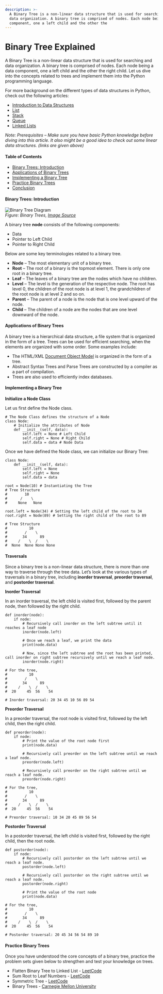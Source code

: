 ```yaml
---
description: >-
  A Binary Tree is a non-linear data structure that is used for searching and
  data organization. A binary tree is comprised of nodes. Each node being a data
  component, one a left child and the other the
---
```


# Binary Tree Explained



A Binary Tree is a non-linear data structure that is used for searching and data organization. A binary tree is comprised of nodes. Each node being a data component, one a left child and the other the right child. Let us dive into the concepts related to trees and implement them into the Python programming language.

For more background on the different types of data structures in Python, check out the following articles:

* [Introduction to Data Structures](https://www.section.io/data-structures-python-part-1/)
* [List](https://www.section.io/list-data-structure-python/)
* [Stack](https://www.section.io/stack-data-structure-python/)
* [Queue](https://www.section.io/queue-data-structure-python/)
* [Linked Lists](https://www.section.io/linked-list-data-structure-python/)

_Note: Prerequisites – Make sure you have basic Python knowledge before diving into this article. It also might be a good idea to check out some linear data structures. \(links are given above\)_

#### Table of Contents <a id="table-of-contents"></a>

* [Binary Trees: Introduction](https://www.section.io/engineering-education/binary-tree-data-structure-python/#binary-trees-introduction)
* [Applications of Binary Trees](https://www.section.io/engineering-education/binary-tree-data-structure-python/#applications-of-binary-trees)
* [Implementing a Binary Tree](https://www.section.io/engineering-education/binary-tree-data-structure-python/#implementing-a-binary-tree)
* [Practice Binary Trees](https://www.section.io/engineering-education/binary-tree-data-structure-python/#practice-binary-trees)
* [Conclusion](https://www.section.io/engineering-education/binary-tree-data-structure-python/#conclusion)

#### Binary Trees: Introduction <a id="binary-trees-introduction"></a>

![Binary Tree Diagram](https://www.section.io/engineering-education/binary-tree-data-structure-python/binarytree.png)  
_Figure: Binary Trees,_ [_Image Source_](https://www.studytonight.com/data-structures/introduction-to-binary-trees)

A binary tree **node** consists of the following components:

* Data
* Pointer to Left Child
* Pointer to Right Child

Below are some key terminologies related to a binary tree.

* **Node** – The most elementary unit of a binary tree.
* **Root** – The root of a binary is the topmost element. There is only one root in a binary tree.
* **Leaf** – The leaves of a binary tree are the nodes which have no children.
* **Level** – The level is the generation of the respective node. The root has level 0, the children of the root node is at level 1, the grandchildren of the root node is at level 2 and so on.
* **Parent** – The parent of a node is the node that is one level upward of the node.
* **Child** – The children of a node are the nodes that are one level downward of the node.

#### Applications of Binary Trees <a id="applications-of-binary-trees"></a>

A binary tree is a hierarchical data structure, a file system that is organized in the form of a tree. Trees can be used for efficient searching, when the elements are organized with some order. Some examples include:

* The HTML/XML [Document Object Model](https://www.section.io/document-object-model/) is organized in the form of a tree.
* Abstract Syntax Trees and Parse Trees are constructed by a compiler as a part of compilation.
* Trees are also used to efficiently index databases.

#### Implementing a Binary Tree <a id="implementing-a-binary-tree"></a>

**Initialize a Node Class**

Let us first define the Node class.

```text
# The Node Class defines the structure of a Node
class Node:
    # Initialize the attributes of Node
    def __init__(self, data):
        self.left = None # Left Child
        self.right = None # Right Child
        self.data = data # Node Data
```

Once we have defined the Node class, we can initialize our Binary Tree:

```text
class Node:
    def __init__(self, data):
        self.left = None
        self.right = None
        self.data = data

root = Node(10) # Instantiating the Tree
# Tree Structure
#        10
#      /    \
#     None   None

root.left = Node(34) # Setting the left child of the root to 34
root.right = Node(89) # Setting the right child of the root to 89

# Tree Structure
#          10
#        /    \
#       34      89
#     /    \  /    \
#  None  None None None
```

#### Traversals <a id="traversals"></a>

Since a binary tree is a non-linear data structure, there is more than one way to traverse through the tree data. Let’s look at the various types of traversals in a binary tree, including **inorder traversal**, **preorder traversal**, and **postorder traversal**.

**Inorder Traversal**

In an inorder traversal, the left child is visited first, followed by the parent node, then followed by the right child.

```text
def inorder(node):
    if node:
        # Recursively call inorder on the left subtree until it reaches a leaf node
        inorder(node.left)

        # Once we reach a leaf, we print the data
        print(node.data)

        # Now, since the left subtree and the root has been printed, call inorder on right subtree recursively until we reach a leaf node.
        inorder(node.right)

# For the tree,
#          10
#        /    \
#       34      89
#     /    \  /    \
#  20     45  56    54

# Inorder traversal: 20 34 45 10 56 89 54
```

**Preorder Traversal**

In a preorder traversal, the root node is visited first, followed by the left child, then the right child.

```text
def preorder(node):
    if node:
        # Print the value of the root node first
        print(node.data)

        # Recursively call preorder on the left subtree until we reach a leaf node.
        preorder(node.left)

        # Recursively call preorder on the right subtree until we reach a leaf node.
        preorder(node.right)

# For the tree,
#          10
#        /    \
#       34      89
#     /    \  /    \
#  20     45  56    54

# Preorder traversal: 10 34 20 45 89 56 54
```

**Postorder Traversal**

In a postorder traversal, the left child is visited first, followed by the right child, then the root node.

```text
def postorder(node):
    if node:
        # Recursively call postorder on the left subtree until we reach a leaf node.
        postorder(node.left)

        # Recursively call postorder on the right subtree until we reach a leaf node.
        postorder(node.right)

        # Print the value of the root node
        print(node.data)

# For the tree,
#          10
#        /    \
#       34      89
#     /    \  /    \
#  20     45  56    54

# Postorder traversal: 20 45 34 56 54 89 10
```

#### Practice Binary Trees <a id="practice-binary-trees"></a>

Once you have understood the core concepts of a binary tree, practice the problem sets given below to strengthen and test your knowledge on trees.

* Flatten Binary Tree to Linked List - [LeetCode](https://leetcode.com/problems/flatten-binary-tree-to-linked-list/)
* Sum Root to Leaf Numbers - [LeetCode](https://leetcode.com/problems/sum-root-to-leaf-numbers/)
* Symmetric Tree - [LeetCode](https://leetcode.com/problems/symmetric-tree/)
* Binary Trees - [Carnegie Mellon University](https://www.cs.cmu.edu/~adamchik/15-121/lectures/Trees/trees.html)

